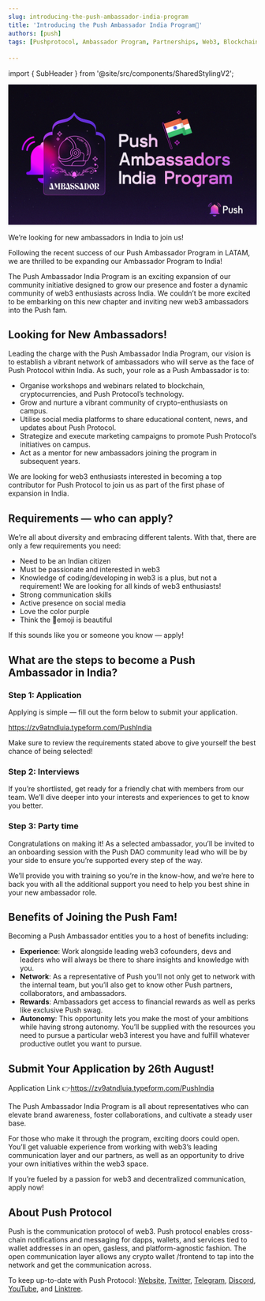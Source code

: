 ```yaml
---
slug: introducing-the-push-ambassador-india-program
title: 'Introducing the Push Ambassador India Program🌸'
authors: [push]
tags: [Pushprotocol, Ambassador Program, Partnerships, Web3, Blockchain Technologies]

---
```

import { SubHeader } from '@site/src/components/SharedStylingV2';

![Docusaurus Image](./cover-image.png)

<SubHeader>
We’re looking for new ambassadors in India to join us!
</SubHeader>

Following the recent success of our Push Ambassador Program in LATAM, we are thrilled to be expanding our Ambassador Program to India!

The Push Ambassador India Program is an exciting expansion of our community initiative designed to grow our presence and foster a dynamic community of web3 enthusiasts across India. We couldn’t be more excited to be embarking on this new chapter and inviting new web3 ambassadors into the Push fam.

## Looking for New Ambassadors!
Leading the charge with the Push Ambassador India Program, our vision is to establish a vibrant network of ambassadors who will serve as the face of Push Protocol within India. As such, your role as a Push Ambassador is to:

- Organise workshops and webinars related to blockchain, cryptocurrencies, and Push Protocol’s technology.
- Grow and nurture a vibrant community of crypto-enthusiasts on campus.
- Utilise social media platforms to share educational content, news, and updates about Push Protocol.
- Strategize and execute marketing campaigns to promote Push Protocol’s initiatives on campus.
- Act as a mentor for new ambassadors joining the program in subsequent years.

We are looking for web3 enthusiasts interested in becoming a top contributor for Push Protocol to join us as part of the first phase of expansion in India.

## Requirements — who can apply?
We’re all about diversity and embracing different talents. With that, there are only a few requirements you need:

- Need to be an Indian citizen
- Must be passionate and interested in web3
- Knowledge of coding/developing in web3 is a plus, but not a requirement! We are looking for all kinds of web3 enthusiasts!
- Strong communication skills
- Active presence on social media
- Love the color purple
- Think the 🔔emoji is beautiful

If this sounds like you or someone you know — apply!

## What are the steps to become a Push Ambassador in India?
### Step 1: Application
Applying is simple — fill out the form below to submit your application.

https://zv9atndluia.typeform.com/PushIndia

Make sure to review the requirements stated above to give yourself the best chance of being selected!

### Step 2: Interviews
If you’re shortlisted, get ready for a friendly chat with members from our team. We’ll dive deeper into your interests and experiences to get to know you better.

### Step 3: Party time
Congratulations on making it! As a selected ambassador, you’ll be invited to an onboarding session with the Push DAO community lead who will be by your side to ensure you’re supported every step of the way.

We’ll provide you with training so you’re in the know-how, and we’re here to back you with all the additional support you need to help you best shine in your new ambassador role.

## Benefits of Joining the Push Fam!
Becoming a Push Ambassador entitles you to a host of benefits including:

- <b>Experience</b>: Work alongside leading web3 cofounders, devs and leaders who will always be there to share insights and knowledge with you.
- <b>Network</b>: As a representative of Push you’ll not only get to network with the internal team, but you’ll also get to know other Push partners, collaborators, and ambassadors.
- <b>Rewards</b>: Ambassadors get access to financial rewards as well as perks like exclusive Push swag.
- <b>Autonomy</b>: This opportunity lets you make the most of your ambitions while having strong autonomy. You’ll be supplied with the resources you need to pursue a particular web3 interest you have and fulfill whatever productive outlet you want to pursue.

## Submit Your Application by 26th August!
Application Link 👉https://zv9atndluia.typeform.com/PushIndia

The Push Ambassador India Program is all about representatives who can elevate brand awareness, foster collaborations, and cultivate a steady user base.

For those who make it through the program, exciting doors could open. You’ll get valuable experience from working with web3’s leading communication layer and our partners, as well as an opportunity to drive your own initiatives within the web3 space.

If you’re fueled by a passion for web3 and decentralized communication, apply now!





## About Push Protocol

Push is the communication protocol of web3. Push protocol enables cross-chain notifications and messaging for dapps, wallets, and services tied to wallet addresses in an open, gasless, and platform-agnostic fashion. The open communication layer allows any crypto wallet /frontend to tap into the network and get the communication across.

To keep up-to-date with Push Protocol: [Website](https://push.org/), [Twitter](https://twitter.com/pushprotocol), [Telegram](https://t.me/epnsproject), [Discord](https://discord.gg/pushprotocol), [YouTube](https://www.youtube.com/c/EthereumPushNotificationService), and [Linktree](https://linktr.ee/pushprotocol).